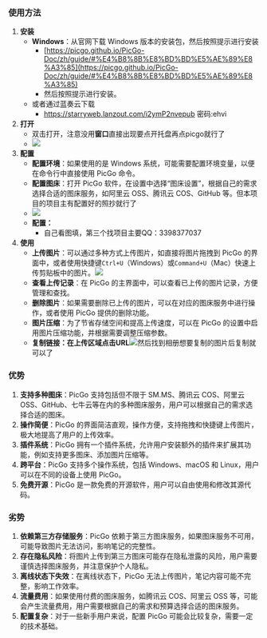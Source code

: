 ### 使用方法
1. **安装**
    - **Windows**：从官网下载 Windows 版本的安装包，然后按照提示进行安装
        * [https://picgo.github.io/PicGo-Doc/zh/guide/#%E4%B8%8B%E8%BD%BD%E5%AE%89%E8%A3%85](https://picgo.github.io/PicGo-Doc/zh/guide/#%E4%B8%8B%E8%BD%BD%E5%AE%89%E8%A3%85)
        * 然后按照提示进行安装。
    - 或者通过蓝奏云下载
        * https://starryweb.lanzout.com/i2ymP2nvepub
密码:ehvi
2. **打开**
    - 双击打开，注意没用**窗口**直接出现要点开托盘再点picgo就行了
    - ![](https://cdn.nlark.com/yuque/0/2025/png/42939896/1739617583077-d5fee1e8-ec37-4077-8ba4-101784602ee0.png)
3. **配置**
    - **配置环境**：如果使用的是 Windows 系统，可能需要配置环境变量，以便在命令行中直接使用 PicGo 命令。
    - **配置图床**：打开 PicGo 软件，在设置中选择“图床设置”，根据自己的需求选择合适的图床服务，如阿里云 OSS、腾讯云 COS、GitHub 等。但本项目的项目主有配置好的照抄就行了
    - ![](https://cdn.nlark.com/yuque/0/2025/png/42939896/1739617698184-a24008af-5fe2-4efe-ba57-478fca9578da.png)
    - **配置：**
        * 自己看图填，第三个找项目主要QQ：3398377037
4. **使用**
    - **上传图片**：可以通过多种方式上传图片，如直接将图片拖拽到 PicGo 的界面中，或者使用快捷键`Ctrl+U`（Windows）或`Command+U`（Mac）快速上传剪贴板中的图片。![](https://cdn.nlark.com/yuque/0/2025/png/42939896/1739618113306-6bb32edc-738d-4d88-92b4-7357162722ca.png)
    - **查看上传记录**：在 PicGo 的主界面中，可以查看已上传的图片记录，方便管理和查找。
    - **删除图片**：如果需要删除已上传的图片，可以在对应的图床服务中进行操作，或者使用 PicGo 提供的删除功能。
    - **图片压缩**：为了节省存储空间和提高上传速度，可以在 PicGo 的设置中启用图片压缩功能，并根据需要调整压缩参数。
    - **复制链接：**在上传区域点击**URL**![](https://cdn.nlark.com/yuque/0/2025/png/42939896/1739618171359-01fb9783-d718-4a9a-ac77-25bf7fc8b927.png)然后找到相册想要复制的图片后复制就可以了

### 优势
1. **支持多种图床**：PicGo 支持包括但不限于 SM.MS、腾讯云 COS、阿里云 OSS、GitHub、七牛云等在内的多种图床服务，用户可以根据自己的需求选择合适的图床。
2. **操作简便**：PicGo 的界面简洁直观，操作方便，支持拖拽和快捷键上传图片，极大地提高了用户的上传效率。
3. **插件系统**：PicGo 拥有一个插件系统，允许用户安装额外的插件来扩展其功能，例如支持更多图床、添加图片压缩等。
4. **跨平台**：PicGo 支持多个操作系统，包括 Windows、macOS 和 Linux，用户可以在不同的设备上使用 PicGo。
5. **免费开源**：PicGo 是一款免费的开源软件，用户可以自由使用和修改其源代码。

### 劣势
1. **依赖第三方存储服务**：PicGo 依赖于第三方图床服务，如果图床服务不可用，可能导致图片无法访问，影响笔记的完整性。
2. **存在隐私风险**：将图片上传到第三方图床可能存在隐私泄露的风险，用户需要谨慎选择图床服务，并注意保护个人隐私。
3. **离线状态下失效**：在离线状态下，PicGo 无法上传图片，笔记内容可能不完整，影响工作效率。
4. **流量费用**：如果使用付费的图床服务，如腾讯云 COS、阿里云 OSS 等，可能会产生流量费用，用户需要根据自己的需求和预算选择合适的图床服务。
5. **配置复杂**：对于一些新手用户来说，配置 PicGo 可能会比较复杂，需要一定的技术基础。

